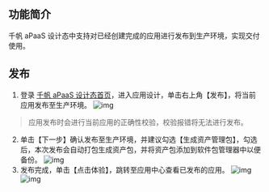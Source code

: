 ## 功能简介
千帆 aPaaS 设计态中支持对已经创建完成的应用进行发布到生产环境，实现交付使用。

## 发布
1. 登录 [千帆 aPaaS 设计态首页](https://apaas.cloud.tencent.com/)，进入应用设计，单击右上角【发布】，将当前应用发布至生产环境。
![img](https://main.qcloudimg.com/raw/eebd0a250c8a92f1951c4c2a6227f58f.png)        
>应用发布时会进行当前应用的正确性校验，校验报错将无法进行发布。
2. 单击【下一步】确认发布至生产环境，并建议勾选【生成资产管理包】，勾选后，本次发布会自动打包生成资产包，并将资产包添加到软件包管理器中以便备份。
![img](https://main.qcloudimg.com/raw/ee2c1097b4604759548b6291396b0b59.png)        
3. 发布完成，单击【点击体验】，跳转至应用中心查看已发布的应用。
![img](https://main.qcloudimg.com/raw/66aff0b7558721027517296fd5a40a21.png)        
  ![img](https://main.qcloudimg.com/raw/5fa2c8a58fe9e73740f64ae63066317f.png)        

